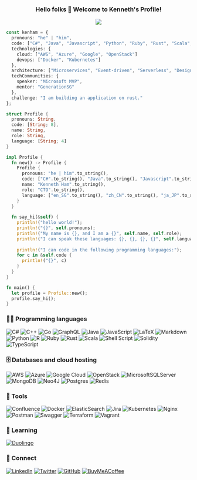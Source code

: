 <h3 align="center">
  Hello folks 👋  Welcome to Kenneth's Profile!
</h3>

<p align="center">
  <img src="https://readme-typing-svg.herokuapp.com?font=fira+code&color=%231F6D90&size=22&center=true&vCenter=true&width=440&height=45&lines=10%2B+years+of+coding+experience;Visionary+Technology+Leader;Always+learning+new+things" />
</p>

```typescript
const kenham = {
  pronouns: "he" | "him",
  code: ["C#", "Java", "Javascript", "Python", "Ruby", "Rust", "Scala", "Typescript"],
  technologies: {
    cloud: ["AWS", "Azure", "Google", "OpenStack"]
    devops: ["Docker", "Kubernetes"]
  },
  architecture: ["Microservices", "Event-driven", "Serverless", "Design Patterns"],
  techCommunities: {
    speaker: "Microsoft MVP",
    mentor: "GenerationSG"
  },
  challenge: "I am building an application on rust."  
};
```

```rust
struct Profile {
  pronouns: String,
  code: [String; 8],
  name: String,
  role: String,
  language: [String; 4]
}

impl Profile {
  fn new() -> Profile {
    Profile {
      pronouns: "he | him".to_string(),
      code: ["C#".to_string(), "Java".to_string(), "Javascript".to_string(), "Python".to_string(), "Ruby".to_string(), "Rust".to_string(), "Scala".to_string(), "Typescript".to_string()],
      name: "Kenneth Ham".to_string(),
      role: "CTO".to_string(),
      language: ["en_SG".to_string(), "zh_CN".to_string(), "ja_JP".to_string(), "ru_RU".to_string()]
    }
  }
  
  fn say_hi(&self) {
    println!("hello world!");
    println!("{}", self.pronouns);
    println!("My name is {}, and I am a {}", self.name, self.role);
    println!("I can speak these languages: {}, {}, {}, {}", self.language[0], self.language[1], self.language[2], self.language[3]);
    
    println!("I can code in the following programming languages:");
    for c in &self.code {
      println!("{}", c)
    }
  }
}

fn main() {
  let profile = Profile::new();
  profile.say_hi();
}
```

### 👨‍💻 Programming languages
![C#](https://img.shields.io/badge/c%23-%23239120.svg?style=for-the-badge&logo=c-sharp&logoColor=white)
![C++](https://img.shields.io/badge/c++-%2300599C.svg?style=for-the-badge&logo=c%2B%2B&logoColor=white)
![Go](https://img.shields.io/badge/go-%2300ADD8.svg?style=for-the-badge&logo=go&logoColor=white)
![GraphQL](https://img.shields.io/badge/-GraphQL-E10098?style=for-the-badge&logo=graphql&logoColor=white)
![Java](https://img.shields.io/badge/java-%23ED8B00.svg?style=for-the-badge&logo=java&logoColor=white)
![JavaScript](https://img.shields.io/badge/javascript-%23323330.svg?style=for-the-badge&logo=javascript&logoColor=%23F7DF1E)
![LaTeX](https://img.shields.io/badge/latex-%23008080.svg?style=for-the-badge&logo=latex&logoColor=white)
![Markdown](https://img.shields.io/badge/markdown-%23000000.svg?style=for-the-badge&logo=markdown&logoColor=white)
![Python](https://img.shields.io/badge/python-3670A0?style=for-the-badge&logo=python&logoColor=ffdd54)
![R](https://img.shields.io/badge/r-%23276DC3.svg?style=for-the-badge&logo=r&logoColor=white)
![Ruby](https://img.shields.io/badge/ruby-%23CC342D.svg?style=for-the-badge&logo=ruby&logoColor=white)
![Rust](https://img.shields.io/badge/rust-%23000000.svg?style=for-the-badge&logo=rust&logoColor=white)
![Scala](https://img.shields.io/badge/scala-%23DC322F.svg?style=for-the-badge&logo=scala&logoColor=white)
![Shell Script](https://img.shields.io/badge/shell_script-%23121011.svg?style=for-the-badge&logo=gnu-bash&logoColor=white)
![Solidity](https://img.shields.io/badge/Solidity-%23363636.svg?style=for-the-badge&logo=solidity&logoColor=white)
![TypeScript](https://img.shields.io/badge/typescript-%23007ACC.svg?style=for-the-badge&logo=typescript&logoColor=white)

### 🗄️ Databases and cloud hosting
![AWS](https://img.shields.io/badge/AWS-%23FF9900.svg?style=for-the-badge&logo=amazon-aws&logoColor=white)
![Azure](https://img.shields.io/badge/azure-%230072C6.svg?style=for-the-badge&logo=azure-devops&logoColor=white)
![Google Cloud](https://img.shields.io/badge/GoogleCloud-%234285F4.svg?style=for-the-badge&logo=google-cloud&logoColor=white)
![OpenStack](https://img.shields.io/badge/Openstack-%23f01742.svg?style=for-the-badge&logo=openstack&logoColor=white)
![MicrosoftSQLServer](https://img.shields.io/badge/Microsoft%20SQL%20Sever-CC2927?style=for-the-badge&logo=microsoft%20sql%20server&logoColor=white)
![MongoDB](https://img.shields.io/badge/MongoDB-%234ea94b.svg?style=for-the-badge&logo=mongodb&logoColor=white)
![Neo4J](https://img.shields.io/badge/Neo4j-008CC1?style=for-the-badge&logo=neo4j&logoColor=white)
![Postgres](https://img.shields.io/badge/postgres-%23316192.svg?style=for-the-badge&logo=postgresql&logoColor=white)
![Redis](https://img.shields.io/badge/redis-%23DD0031.svg?style=for-the-badge&logo=redis&logoColor=white)

### :gem: Tools
![Confluence](https://img.shields.io/badge/confluence-%23172BF4.svg?style=for-the-badge&logo=confluence&logoColor=white)
![Docker](https://img.shields.io/badge/docker-%230db7ed.svg?style=for-the-badge&logo=docker&logoColor=white)
![ElasticSearch](https://img.shields.io/badge/-ElasticSearch-005571?style=for-the-badge&logo=elasticsearch)
![Jira](https://img.shields.io/badge/jira-%230A0FFF.svg?style=for-the-badge&logo=jira&logoColor=white)
![Kubernetes](https://img.shields.io/badge/kubernetes-%23326ce5.svg?style=for-the-badge&logo=kubernetes&logoColor=white)
![Nginx](https://img.shields.io/badge/nginx-%23009639.svg?style=for-the-badge&logo=nginx&logoColor=white)
![Postman](https://img.shields.io/badge/Postman-FF6C37?style=for-the-badge&logo=postman&logoColor=white)
![Swagger](https://img.shields.io/badge/-Swagger-%23Clojure?style=for-the-badge&logo=swagger&logoColor=white)
![Terraform](https://img.shields.io/badge/terraform-%235835CC.svg?style=for-the-badge&logo=terraform&logoColor=white)
![Vagrant](https://img.shields.io/badge/vagrant-%231563FF.svg?style=for-the-badge&logo=vagrant&logoColor=white)

### :school: Learning
[![Duolingo](https://img.shields.io/badge/Duolingo-%234DC730.svg?style=for-the-badge&logo=Duolingo&logoColor=white)](https://www.duolingo.com/profile/kennetham)

### :beginner: Connect
[![LinkedIn](https://img.shields.io/badge/linkedin-%230077B5.svg?style=for-the-badge&logo=linkedin&logoColor=white)](https://www.linkedin.com/in/kennetham)
[![Twitter](https://img.shields.io/badge/@kennethham-%231DA1F2.svg?style=for-the-badge&logo=Twitter&logoColor=white)](https://twitter.com/kennethham)
[![GitHub](https://img.shields.io/badge/github-%23121011.svg?style=for-the-badge&logo=github&logoColor=white)](https://github.com/kennetham)
[![BuyMeACoffee](https://img.shields.io/badge/Buy%20Me%20a%20Coffee-ffdd00?style=for-the-badge&logo=buy-me-a-coffee&logoColor=black)](https://www.buymeacoffee.com/kennetham)

<!--
**kennetham/kennetham** is a ✨ _special_ ✨ repository because its `README.md` (this file) appears on your GitHub profile.

Here are some ideas to get you started:

- 🔭 I’m currently working on ...
- 🌱 I’m currently learning ...
- 👯 I’m looking to collaborate on ...
- 🤔 I’m looking for help with ...
- 💬 Ask me about ...
- 📫 How to reach me: ...
- 😄 Pronouns: ...
- ⚡ Fun fact: ...
-->
